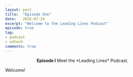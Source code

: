 ```yaml
---
layout: post
title:  "Episode One"
date:   2016-07-24
excerpt: "Welcome to the Leading Lines Podcast"
episode: true
tag:
- podcast
- edtech
comments: true
---
```


<center><b>Episode I</b> Meet the *Leading Lines* Podcast.</center>

Welcome!
